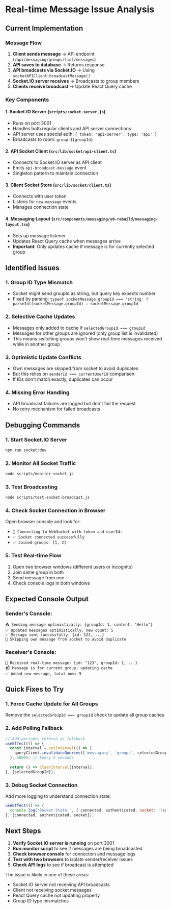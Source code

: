 # Real-time Message Issue Analysis

## Current Implementation

### Message Flow
1. **Client sends message** → API endpoint (`/api/messaging/groups/[id]/messages`)
2. **API saves to database** → Returns response
3. **API broadcasts via Socket.IO** → Using `socketAPIClient.broadcastMessage()`
4. **Socket.IO server receives** → Broadcasts to group members
5. **Clients receive broadcast** → Update React Query cache

### Key Components

#### 1. Socket.IO Server (`scripts/socket-server.js`)
- Runs on port 3001
- Handles both regular clients and API server connections
- API server uses special auth: `{ token: 'api-server', type: 'api' }`
- Broadcasts to room: `group-${groupId}`

#### 2. API Socket Client (`src/lib/socket/api-client.ts`)
- Connects to Socket.IO server as API client
- Emits `api-broadcast-message` event
- Singleton pattern to maintain connection

#### 3. Client Socket Store (`src/lib/socket/client.ts`)
- Connects with user token
- Listens for `new-message` events
- Manages connection state

#### 4. Messaging Layout (`src/components/messaging/v0-rebuild/messaging-layout.tsx`)
- Sets up message listener
- Updates React Query cache when messages arrive
- **Important**: Only updates cache if message is for currently selected group

## Identified Issues

### 1. Group ID Type Mismatch
- Socket might send groupId as string, but query key expects number
- Fixed by parsing: `typeof socketMessage.groupId === 'string' ? parseInt(socketMessage.groupId) : socketMessage.groupId`

### 2. Selective Cache Updates
- Messages only added to cache if `selectedGroupId === groupId`
- Messages for other groups are ignored (only group list is invalidated)
- This means switching groups won't show real-time messages received while in another group

### 3. Optimistic Update Conflicts
- Own messages are skipped from socket to avoid duplicates
- But this relies on `senderId === currentUserId` comparison
- If IDs don't match exactly, duplicates can occur

### 4. Missing Error Handling
- API broadcast failures are logged but don't fail the request
- No retry mechanism for failed broadcasts

## Debugging Commands

### 1. Start Socket.IO Server
```bash
npm run socket:dev
```

### 2. Monitor All Socket Traffic
```bash
node scripts/monitor-socket.js
```

### 3. Test Broadcasting
```bash
node scripts/test-socket-broadcast.js
```

### 4. Check Socket Connection in Browser
Open browser console and look for:
- `🔌 Connecting to WebSocket with token and userId:`
- `✅ Socket connected successfully`
- `✅ Joined groups: [1, 2]`

### 5. Test Real-time Flow
1. Open two browser windows (different users or incognito)
2. Join same group in both
3. Send message from one
4. Check console logs in both windows

## Expected Console Output

### Sender's Console:
```
📤 Sending message optimistically: {groupId: 1, content: "Hello"}
✅ Updated messages optimistically, new count: 5
✅ Message sent successfully: {id: 123, ...}
🚫 Skipping own message from socket to avoid duplicate
```

### Receiver's Console:
```
📨 Received real-time message: {id: "123", groupId: 1, ...}
📬 Message is for current group, updating cache
✅ Added new message, total now: 5
```

## Quick Fixes to Try

### 1. Force Cache Update for All Groups
Remove the `selectedGroupId === groupId` check to update all group caches

### 2. Add Polling Fallback
```javascript
// Add periodic refetch as fallback
useEffect(() => {
  const interval = setInterval(() => {
    queryClient.invalidateQueries(['messaging', 'groups', selectedGroupId, 'messages']);
  }, 5000); // Every 5 seconds
  
  return () => clearInterval(interval);
}, [selectedGroupId]);
```

### 3. Debug Socket Connection
Add more logging to understand connection state:
```javascript
useEffect(() => {
  console.log('Socket State:', { connected, authenticated, socket: !!socket });
}, [connected, authenticated, socket]);
```

## Next Steps

1. **Verify Socket.IO server is running** on port 3001
2. **Run monitor script** to see if messages are being broadcasted
3. **Check browser console** for connection and message logs
4. **Test with two browsers** to isolate sender/receiver issues
5. **Check API logs** to see if broadcast is attempted

The issue is likely in one of these areas:
- Socket.IO server not receiving API broadcasts
- Client not receiving socket messages
- React Query cache not updating properly
- Group ID type mismatches